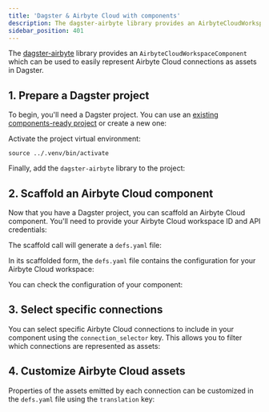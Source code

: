```yaml
---
title: 'Dagster & Airbyte Cloud with components'
description: The dagster-airbyte library provides an AirbyteCloudWorkspaceComponent, which can be used to represent Airbyte Cloud connections as assets in Dagster.
sidebar_position: 401
---
```


The [dagster-airbyte](/integrations/libraries/airbyte) library provides an `AirbyteCloudWorkspaceComponent` which can be used to easily represent Airbyte Cloud connections as assets in Dagster.

## 1. Prepare a Dagster project

To begin, you'll need a Dagster project. You can use an [existing components-ready project](/guides/build/projects/moving-to-components/migrating-project) or create a new one:

<CliInvocationExample path="docs_snippets/docs_snippets/guides/components/integrations/airbyte-cloud-component/1-scaffold-project.txt" />

Activate the project virtual environment:

```
source ../.venv/bin/activate
```

Finally, add the `dagster-airbyte` library to the project:

<CliInvocationExample path="docs_snippets/docs_snippets/guides/components/integrations/airbyte-cloud-component/2-add-airbyte.txt" />

## 2. Scaffold an Airbyte Cloud component

Now that you have a Dagster project, you can scaffold an Airbyte Cloud component. You'll need to provide your Airbyte Cloud workspace ID and API credentials:

<CliInvocationExample path="docs_snippets/docs_snippets/guides/components/integrations/airbyte-cloud-component/3-scaffold-airbyte-component.txt" />

The scaffold call will generate a `defs.yaml` file:

<CliInvocationExample path="docs_snippets/docs_snippets/guides/components/integrations/airbyte-cloud-component/4-tree.txt" />

In its scaffolded form, the `defs.yaml` file contains the configuration for your Airbyte Cloud workspace:

<CodeExample path="docs_snippets/docs_snippets/guides/components/integrations/airbyte-cloud-component/5-component.yaml" title="my_project/defs/airbyte_ingest/defs.yaml" language="yaml" />

You can check the configuration of your component:

<WideContent maxSize={1100}>
<CliInvocationExample path="docs_snippets/docs_snippets/guides/components/integrations/airbyte-cloud-component/6-list-defs.txt" />
</WideContent>

## 3. Select specific connections

You can select specific Airbyte Cloud connections to include in your component using the `connection_selector` key. This allows you to filter which connections are represented as assets:

<CodeExample path="docs_snippets/docs_snippets/guides/components/integrations/airbyte-cloud-component/7-customized-component.yaml" title="my_project/defs/airbyte_ingest/defs.yaml" language="yaml" />

<WideContent maxSize={1100}>
<CliInvocationExample path="docs_snippets/docs_snippets/guides/components/integrations/airbyte-cloud-component/8-list-defs.txt" />
</WideContent>

## 4. Customize Airbyte Cloud assets

Properties of the assets emitted by each connection can be customized in the `defs.yaml` file using the `translation` key:

<CodeExample path="docs_snippets/docs_snippets/guides/components/integrations/airbyte-cloud-component/9-customized-component.yaml" title="my_project/defs/airbyte_ingest/defs.yaml" language="yaml" />

<WideContent maxSize={1100}>
<CliInvocationExample path="docs_snippets/docs_snippets/guides/components/integrations/airbyte-cloud-component/10-list-defs.txt" />
</WideContent>
